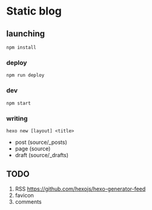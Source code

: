 # Static blog

## launching

```
npm install
```

### deploy

```
npm run deploy
```

### dev

```
npm start
```


### writing

```
hexo new [layout] <title>
```

- post  (source/_posts)
- page  (source)
- draft (source/_drafts)

## TODO

1. RSS https://github.com/hexojs/hexo-generator-feed
2. favicon
3. comments
